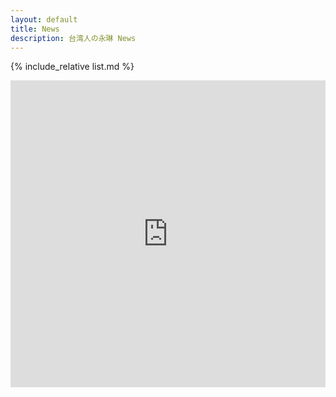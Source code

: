 ```yaml
---
layout: default
title: News
description: 台湾人の永琳 News
---
```


{% include_relative list.md %}

<iframe src="https://www.facebook.com/plugins/page.php?href=https%3A%2F%2Fwww.facebook.com%2FTaiwaneseEirin&tabs=timeline&small_header=true&adapt_container_width=true&hide_cover=true&show_facepile=true&show_text=true&appId" width="100%" height="491" style="border:none;overflow:hidden" scrolling="no" frameborder="0" allowfullscreen="true" allow="autoplay; clipboard-write; encrypted-media; picture-in-picture; web-share"></iframe>

<blockquote class="instagram-media" data-instgrm-permalink="https://www.instagram.com/taiwanese_eirin/?utm_source=ig_embed&utm_campaign=loading" data-instgrm-version="14" style=" background:#FFF; border:0; border-radius:3px; box-shadow:0 0 1px 0 rgba(0,0,0,0.5),0 1px 10px 0 rgba(0,0,0,0.15); margin: 1px; max-width:540px; min-width:326px; padding:0; width:99.375%; width:-webkit-calc(100% - 2px); width:calc(100% - 2px);">
